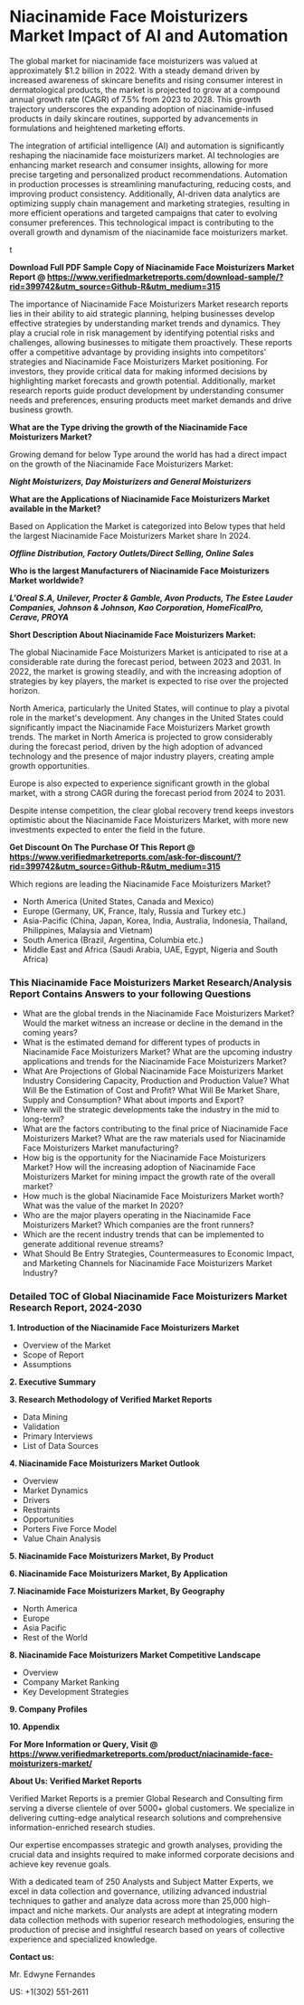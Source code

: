 <meta name="title" content="Global Niacinamide Face Moisturizers Market Impact of AI and Automation"><meta name="description" content="The global market for niacinamide face moisturizers was valued at approximately $1.2 billion in 2022. With a steady demand driven by increased awareness of skincare be"><meta name="title" content="Niacinamide Face Moisturizers Market Size, Share, Scope, Trends, Growth, Opportunities, Analysis, Forecast"><h1>Niacinamide Face Moisturizers Market Impact of AI and Automation</h1><p>The global market for niacinamide face moisturizers was valued at approximately $1.2 billion in 2022. With a steady demand driven by increased awareness of skincare benefits and rising consumer interest in dermatological products, the market is projected to grow at a compound annual growth rate (CAGR) of 7.5% from 2023 to 2028. This growth trajectory underscores the expanding adoption of niacinamide-infused products in daily skincare routines, supported by advancements in formulations and heightened marketing efforts.</p><p>The integration of artificial intelligence (AI) and automation is significantly reshaping the niacinamide face moisturizers market. AI technologies are enhancing market research and consumer insights, allowing for more precise targeting and personalized product recommendations. Automation in production processes is streamlining manufacturing, reducing costs, and improving product consistency. Additionally, AI-driven data analytics are optimizing supply chain management and marketing strategies, resulting in more efficient operations and targeted campaigns that cater to evolving consumer preferences. This technological impact is contributing to the overall growth and dynamism of the niacinamide face moisturizers market.</p>t</p><p id="" class=""><strong>Download Full PDF Sample Copy of Niacinamide Face Moisturizers Market Report @ <a href="https://www.verifiedmarketreports.com/download-sample/?rid=399742&utm_source=Github-R&utm_medium=315" target="_blank">https://www.verifiedmarketreports.com/download-sample/?rid=399742&utm_source=Github-R&utm_medium=315</a></strong></p><p>The importance of&nbsp;Niacinamide Face Moisturizers Market research reports lies in their ability to aid strategic planning, helping businesses develop effective strategies by understanding market trends and dynamics. They play a crucial role in risk management by identifying potential risks and challenges, allowing businesses to mitigate them proactively. These reports offer a competitive advantage by providing insights into competitors' strategies and Niacinamide Face Moisturizers Market positioning. For investors, they provide critical data for making informed decisions by highlighting market forecasts and growth potential. Additionally, market research reports guide product development by understanding consumer needs and preferences, ensuring products meet market demands and drive business growth.</p><p><strong>What are the&nbsp;Type driving the growth of the Niacinamide Face Moisturizers Market?</strong></p><p id="" class="">Growing demand for below Type around the world has had a direct impact on the growth of the Niacinamide Face Moisturizers Market:</p><em><strong>Night Moisturizers, Day Moisturizers and General Moisturizers</strong></em></p><strong>What are the&nbsp;Applications&nbsp;of Niacinamide Face Moisturizers Market available in the Market?</strong></p><p id="" class="">Based on Application the Market is categorized into Below types that held the largest Niacinamide Face Moisturizers Market share In 2024.</p><em><strong>Offline Distribution, Factory Outlets/Direct Selling, Online Sales</strong></em></p><strong>Who is the largest Manufacturers of Niacinamide Face Moisturizers Market worldwide?</strong></p><p><em><strong>L'Oreal S.A, Unilever, Procter & Gamble, Avon Products, The Estee Lauder Companies, Johnson & Johnson, Kao Corporation, HomeFicalPro, Cerave, PROYA</strong></em></p><p id="" class=""><strong>Short Description About Niacinamide Face Moisturizers Market:</strong></p><p>The global Niacinamide Face Moisturizers Market is anticipated to rise at a considerable rate during the forecast period, between 2023 and 2031. In 2022, the market is growing steadily, and with the increasing adoption of strategies by key players, the market is expected to rise over the projected horizon.</p><p>North America, particularly the United States, will continue to play a pivotal role in the market's development. Any changes in the United States could significantly impact the Niacinamide Face Moisturizers Market growth trends. The market in North America is projected to grow considerably during the forecast period, driven by the high adoption of advanced technology and the presence of major industry players, creating ample growth opportunities.</p><p>Europe is also expected to experience significant growth in the global market, with a strong CAGR during the forecast period from 2024 to 2031.</p><p>Despite intense competition, the clear global recovery trend keeps investors optimistic about the Niacinamide Face Moisturizers Market, with more new investments expected to enter the field in the future.</p><p id="" class=""><strong>Get Discount On The Purchase Of This Report @ <a href="https://www.verifiedmarketreports.com/ask-for-discount/?rid=399742&utm_source=Github-R&utm_medium=315" target="_blank">https://www.verifiedmarketreports.com/ask-for-discount/?rid=399742&utm_source=Github-R&utm_medium=315</a></strong></p>Which regions are leading the Niacinamide Face Moisturizers Market?</p><ul><li>North America (United States, Canada and Mexico)</li><li>Europe (Germany, UK, France, Italy, Russia and Turkey etc.)</li><li>Asia-Pacific (China, Japan, Korea, India, Australia, Indonesia, Thailand, Philippines, Malaysia and Vietnam)</li><li>South America (Brazil, Argentina, Columbia etc.)</li><li>Middle East and Africa (Saudi Arabia, UAE, Egypt, Nigeria and South Africa)</li></ul><h3 id="" class="">This Niacinamide Face Moisturizers Market Research/Analysis Report Contains Answers to your following Questions</h3><ul><li>What are the global trends in the Niacinamide Face Moisturizers Market? Would the market witness an increase or decline in the demand in the coming years?</li><li>What is the estimated demand for different types of products in Niacinamide Face Moisturizers Market? What are the upcoming industry applications and trends for the Niacinamide Face Moisturizers Market?</li><li>What Are Projections of Global Niacinamide Face Moisturizers Market Industry Considering Capacity, Production and Production Value? What Will Be the Estimation of Cost and Profit? What Will Be Market Share, Supply and Consumption? What about imports and Export?</li><li>Where will the strategic developments take the industry in the mid to long-term?</li><li>What are the factors contributing to the final price of Niacinamide Face Moisturizers Market? What are the raw materials used for Niacinamide Face Moisturizers Market manufacturing?</li><li>How big is the opportunity for the Niacinamide Face Moisturizers Market? How will the increasing adoption of Niacinamide Face Moisturizers Market for mining impact the growth rate of the overall market?</li><li>How much is the global Niacinamide Face Moisturizers Market worth? What was the value of the market In 2020?</li><li>Who are the major players operating in the Niacinamide Face Moisturizers Market? Which companies are the front runners?</li><li>Which are the recent industry trends that can be implemented to generate additional revenue streams?</li><li>What Should Be Entry Strategies, Countermeasures to Economic Impact, and Marketing Channels for Niacinamide Face Moisturizers Market Industry?</li></ul><h3 id="" class="">Detailed TOC of Global Niacinamide Face Moisturizers Market Research Report, 2024-2030</h3><p id="" class=""><strong>1. Introduction of the Niacinamide Face Moisturizers Market</strong></p><ul><li>Overview of the Market</li><li>Scope of Report</li><li>Assumptions</li></ul><p id="" class=""><strong>2. Executive Summary</strong></p><p id="" class=""><strong>3. Research Methodology of Verified Market Reports</strong></p><ul><li>Data Mining</li><li>Validation</li><li>Primary Interviews</li><li>List of Data Sources</li></ul><p id="" class=""><strong>4. Niacinamide Face Moisturizers Market Outlook</strong></p><ul><li>Overview</li><li>Market Dynamics</li><li>Drivers</li><li>Restraints</li><li>Opportunities</li><li>Porters Five Force Model</li><li>Value Chain Analysis</li></ul><p id="" class=""><strong>5. Niacinamide Face Moisturizers Market, By Product</strong></p><p id="" class=""><strong>6. Niacinamide Face Moisturizers Market, By Application</strong></p><p id="" class=""><strong>7. Niacinamide Face Moisturizers Market, By Geography</strong></p><ul><li>North America</li><li>Europe</li><li>Asia Pacific</li><li>Rest of the World</li></ul><p id="" class=""><strong>8. Niacinamide Face Moisturizers Market Competitive Landscape</strong></p><ul><li>Overview</li><li>Company Market Ranking</li><li>Key Development Strategies</li></ul><p id="" class=""><strong>9. Company Profiles</strong></p><p id="" class=""><strong>10. Appendix</strong></p><p id="" class=""><strong>For More Information or Query, Visit @ <a href="https://www.verifiedmarketreports.com/product/niacinamide-face-moisturizers-market/" target="_blank">https://www.verifiedmarketreports.com/product/niacinamide-face-moisturizers-market/</a></strong></p><p id="" class=""><strong>About Us: Verified Market Reports</strong></p><p id="" class="">Verified Market Reports is a premier Global Research and Consulting firm serving a diverse clientele of over 5000+ global customers. We specialize in delivering cutting-edge analytical research solutions and comprehensive information-enriched research studies.</p><p id="" class="">Our expertise encompasses strategic and growth analyses, providing the crucial data and insights required to make informed corporate decisions and achieve key revenue goals.</p><p id="" class="">With a dedicated team of 250 Analysts and Subject Matter Experts, we excel in data collection and governance, utilizing advanced industrial techniques to gather and analyze data across more than 25,000 high-impact and niche markets. Our analysts are adept at integrating modern data collection methods with superior research methodologies, ensuring the production of precise and insightful research based on years of collective experience and specialized knowledge.</p><p id="" class=""><strong>Contact us:</strong></p><p id="" class="">Mr. Edwyne Fernandes</p><p id="" class="">US: +1(302) 551-2611</p>